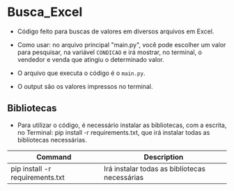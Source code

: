 # Busca_Excel

- Código feito para buscas de valores em diversos arquivos em Excel.

- Como usar: no arquivo principal "main.py", você pode escolher um valor para pesquisar, na variável `CONDICAO` e irá mostrar, no terminal, o vendedor e venda que atingiu o determinado valor.

- O arquivo que executa o código é o ``main.py``.

- O output são os valores impressos no terminal.

## Bibliotecas

- Para utilizar o código, é necessário instalar as bibliotecas, com a escrita, no Terminal: pip install -r requirements.txt, que irá instalar todas as biblíotecas necessárias.

| Command | Description |
| --- | --- |
| pip install -r requirements.txt | Irá instalar todas as biblíotecas necessárias |
